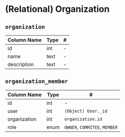 # **(Relational)** Organization

## `organization`

| Column Name | Type | #   |
| ----------- | ---- | --- |
| id          | int  | -   |
| name        | text | -   |
| description | text | -   |

## `organization_member`

| Column Name  | Type | #                             |
| ------------ | ---- | ----------------------------- |
| id           | int  | -                             |
| user         | int  | `(Object) User._id`           |
| organization | int  | `organization.id`             |
| role         | enum | `OWNER`, `COMMITEE`, `MEMBER` |
